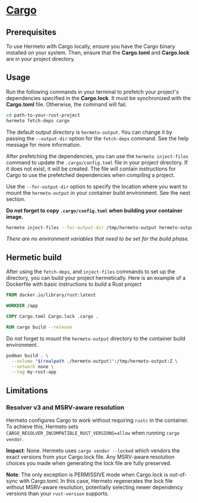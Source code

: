 # [Cargo][]

## Prerequisites

To use Hermeto with Cargo locally, ensure you have the Cargo binary installed on
your system. Then, ensure that the **Cargo.toml** and **Cargo.lock** are in your
project directory.

## Usage

Run the following commands in your terminal to prefetch your project's
dependencies specified in the **Cargo.lock**. It must be synchronized with the
**Cargo.toml** file. Otherwise, the command will fail.

```bash
cd path-to-your-rust-project
hermeto fetch-deps cargo
```

The default output directory is `hermeto-output`. You can change it by passing
the `--output-dir` option for the `fetch-deps` command. See the help message
for more information.

After prefetching the dependencies, you can use the `hermeto inject-files`
command to update the `.cargo/config.toml` file in your project directory. If it
does not exist, it will be created. The file will contain instructions for Cargo
to use the prefetched dependencies when compiling a project.

Use the `--for-output-dir` option to specify the location where you want to
mount the `hermeto-output` in your container build environment. See the next
section.

**Do not forget to copy `.cargo/config.toml` when building your container
image.**

```bash
hermeto inject-files --for-output-dir /tmp/hermeto-output hermeto-output
```

*There are no environment variables that need to be set for the build phase.*

## Hermetic build

After using the `fetch-deps`, and `inject-files` commands to set up the
directory, you can build your project hermetically. Here is an example of a
Dockerfile with basic instructions to build a Rust project

```dockerfile
FROM docker.io/library/rust:latest

WORKDIR /app

COPY Cargo.toml Cargo.lock .cargo .

RUN cargo build --release
```

Do not forget to mount the `hermeto-output` directory to the container build
environment.

```bash
podman build . \
  --volume "$(realpath ./hermeto-output)":/tmp/hermeto-output:Z \
  --network none \
  --tag my-rust-app
```

## Limitations

### Resolver v3 and MSRV-aware resolution

Hermeto configures Cargo to work without requiring `rustc` in the container. To
achieve this, Hermeto sets `CARGO_RESOLVER_INCOMPATIBLE_RUST_VERSIONS=allow`
when running `cargo vendor`.

**Impact**: None. Hermeto uses `cargo vendor --locked` which vendors the exact
versions from your Cargo.lock file. Any MSRV-aware resolution choices you made
when generating the lock file are fully preserved.

**Note**: The only exception is PERMISSIVE mode when Cargo.lock is out-of-sync
with Cargo.toml. In this case, Hermeto regenerates the lock file without
MSRV-aware resolution, potentially selecting newer dependency versions than
your `rust-version` supports.

[Cargo]: https://doc.rust-lang.org/cargo
